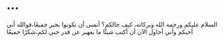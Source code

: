 # ...
السلام عليكم ورحمة الله وبركاته، كيف حالكم؟ أتمنى أن تكونوا بخير جميعًا،فوالله أني أحبكم وأني أحاول الآن أن أكتب شيئًا ما يعهبر عن قدر حبي لكم،شكرًا جميعًا
